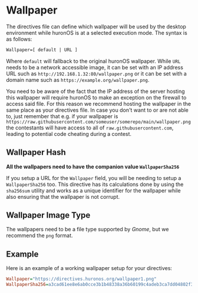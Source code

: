 # Wallpaper
The directives file can define which wallpaper will be used by the desktop environment while huronOS is at a selected execution mode.
The syntax is as follows:

```txt
Wallpaper=[ default | URL ]
```
Where `default` will fallback to the original huronOS wallpaper. While `URL` needs to be a network accessible image, it can be set with an IP address URL such as `http://192.168.1.32:80/wallpaper.png` or it can be set with a domain name such as `https://example.org/wallpaper.png`.

You need to be aware of the fact that the IP address of the server hosting this wallpaper will require huronOS to make an exception on the firewall to access said file. For this reason we recommend hosting the wallpaper in the same place as your directives file. In case you don't want to or are not able to, just remember that e.g. if your wallpaper is `https://raw.githubusercontent.com/someuser/somerepo/main/wallpaper.png` the contestants will have access to all of `raw.githubusercontent.com`, leading to potential code cheating during a contest.

## Wallpaper Hash
**All the wallpapers need to have the companion value `WallpaperSha256`**

If you setup a URL for the `Wallpaper` field, you will be needing to setup a `WallpaperSha256` too. This directive has its calculations done by using the `sha256sum` utility and works as a unique identifier for the wallpaper while also ensuring that the wallpaper is not corrupt.

## Wallpaper Image Type
The wallpapers need to be a file type supported by *Gnome*, but we recommend the `png` format.

## Example
Here is an example of a working wallpaper setup for your directives:
```ini
Wallpaper="https://directives.huronos.org/wallpaper1.png"
WallpaperSha256=a3cad61ee8e6ab0cce3b1b48338a36b60199c4adeb3ca7dd04802f37f6b6e8da
```

